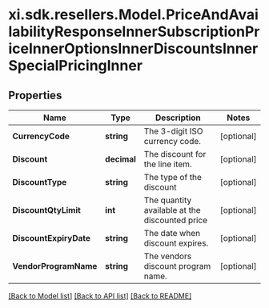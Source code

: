 # xi.sdk.resellers.Model.PriceAndAvailabilityResponseInnerSubscriptionPriceInnerOptionsInnerDiscountsInnerSpecialPricingInner

## Properties

Name | Type | Description | Notes
------------ | ------------- | ------------- | -------------
**CurrencyCode** | **string** | The 3-digit ISO currency code. | [optional] 
**Discount** | **decimal** | The discount for the line item. | [optional] 
**DiscountType** | **string** | The type of the discount | [optional] 
**DiscountQtyLimit** | **int** | The quantity available at the discounted price | [optional] 
**DiscountExpiryDate** | **string** | The date when discount expires. | [optional] 
**VendorProgramName** | **string** | The vendors discount program name. | [optional] 

[[Back to Model list]](../README.md#documentation-for-models) [[Back to API list]](../README.md#documentation-for-api-endpoints) [[Back to README]](../README.md)

